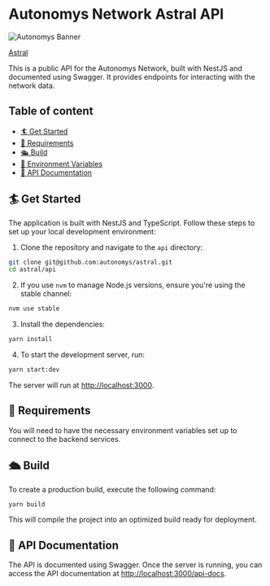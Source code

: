 # Autonomys Network Astral API

![Autonomys Banner](https://github.com/autonomys/astral/blob/main/.github/images/autonomys-banner.webp)

[Astral](../README.md)

This is a public API for the Autonomys Network, built with NestJS and documented using Swagger. It provides endpoints for interacting with the network data.

## Table of content

- [🏄 Get Started](#get-started)
- [🔩 Requirements](#requirements)
- [🛳 Build](#build)
- [🔧 Environment Variables](#-environment-variables)
- [📜 API Documentation](#api-documentation)

## 🏄 Get Started

The application is built with NestJS and TypeScript. Follow these steps to set up your local development environment:

1. Clone the repository and navigate to the `api` directory:

```bash
git clone git@github.com:autonomys/astral.git
cd astral/api
```

2. If you use `nvm` to manage Node.js versions, ensure you're using the stable channel:

```bash
nvm use stable
```

3. Install the dependencies:

```bash
yarn install
```

4. To start the development server, run:

```bash
yarn start:dev
```

The server will run at [http://localhost:3000](http://localhost:3000).

## 🔩 Requirements

You will need to have the necessary environment variables set up to connect to the backend services.

## 🛳 Build

To create a production build, execute the following command:

```bash
yarn build
```

This will compile the project into an optimized build ready for deployment.

## 📜 API Documentation

The API is documented using Swagger. Once the server is running, you can access the API documentation at [http://localhost:3000/api-docs](http://localhost:3000/api-docs).
